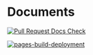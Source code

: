 # Documents
[![Pull Request Docs Check](https://github.com/Sungmo-OSS-Project/txt_game_prototype/actions/workflows/Sphinx%20Build%20Action.yml/badge.svg)](https://github.com/Sungmo-OSS-Project/txt_game_prototype/actions/workflows/Sphinx%20Build%20Action.yml)

[![pages-build-deployment](https://github.com/Sungmo-OSS-Project/txt_game_prototype/actions/workflows/pages/pages-build-deployment/badge.svg)](https://github.com/Sungmo-OSS-Project/txt_game_prototype/actions/workflows/pages/pages-build-deployment)